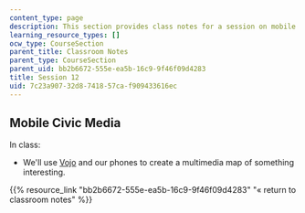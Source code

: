 ```yaml
---
content_type: page
description: This section provides class notes for a session on mobile civic media.
learning_resource_types: []
ocw_type: CourseSection
parent_title: Classroom Notes
parent_type: CourseSection
parent_uid: bb2b6672-555e-ea5b-16c9-9f46f09d4283
title: Session 12
uid: 7c23a907-32d8-7418-57ca-f909433616ec
---
```


Mobile Civic Media
------------------

In class:

*   We'll use [Vojo](http://vojo.co/) and our phones to create a multimedia map of something interesting.

{{% resource_link "bb2b6672-555e-ea5b-16c9-9f46f09d4283" "« return to classroom notes" %}}
